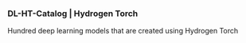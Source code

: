 ### DL-HT-Catalog | Hydrogen Torch
Hundred deep learning models that are created using Hydrogen Torch 
